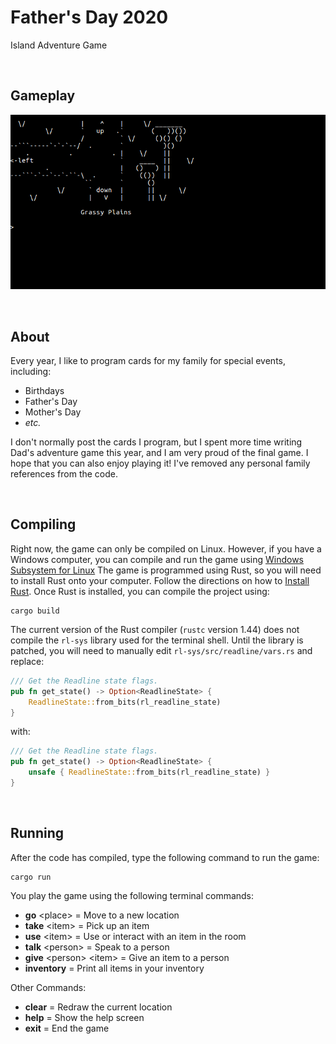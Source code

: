 # Father's Day 2020
Island Adventure Game

<br />

## Gameplay

![Father's Day 2020 GIF](FathersDay2020.gif)

<br />

## About

Every year, I like to program cards for my family for special events, including:

* Birthdays
* Father's Day
* Mother's Day
* _etc._

I don't normally post the cards I program, but I spent more time writing Dad's adventure game
this year, and I am very proud of the final game. I hope that you can also enjoy playing it!
I've removed any personal family references from the code.

<br />

## Compiling

Right now, the game can only be compiled on Linux. However, if you have a Windows computer,
you can compile and run the game using [Windows Subsystem for Linux](https://docs.microsoft.com/en-us/windows/wsl/install-win10)
The game is programmed using Rust, so you will need to install Rust onto your computer.
Follow the directions on how to [Install Rust](https://www.rust-lang.org/tools/install).
Once Rust is installed, you can compile the project using:

```
cargo build
```


The current version of the Rust compiler (`rustc` version 1.44) does not compile the `rl-sys` library
used for the terminal shell. Until the library is patched, you will need to manually edit `rl-sys/src/readline/vars.rs`
and replace:

```rust
/// Get the Readline state flags.
pub fn get_state() -> Option<ReadlineState> {
    ReadlineState::from_bits(rl_readline_state)
}
```

with:

```rust
/// Get the Readline state flags.
pub fn get_state() -> Option<ReadlineState> {
    unsafe { ReadlineState::from_bits(rl_readline_state) }
}
```


<br />

## Running

After the code has compiled, type the following command to run the game:
```
cargo run
```

You play the game using the following terminal commands:
* __go__   &lt;place&gt;               = Move to a new location
* __take__ &lt;item&gt;                = Pick up an item
* __use__  &lt;item&gt;                = Use or interact with an item in the room
* __talk__ &lt;person&gt;              = Speak to a person
* __give__ &lt;person&gt; &lt;item&gt; = Give an item to a person
* __inventory__                        = Print all items in your inventory

Other Commands:
* __clear__ = Redraw the current location
* __help__  = Show the help screen
* __exit__  = End the game
